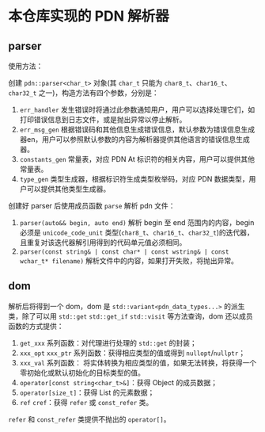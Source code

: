 # 本仓库实现的 PDN 解析器

## parser

使用方法：  

创建 `pdn::parser<char_t>` 对象(其 `char_t` 只能为 `char8_t`、`char16_t`、`char32_t` 之一)，构造方法有四个参数，分别是：  

1. `err_handler` 发生错误时将通过此参数通知用户，用户可以选择处理它们，如打印错误信息到日志文件，或是抛出异常以停止解析。  
2. `err_msg_gen` 根据错误码和其他信息生成错误信息，默认参数为错误信息生成器en，用户可以参照默认参数的内容为解析器提供其他语言的错误信息生成器。  
3. `constants_gen` 常量表，对应 PDN At 标识符的相关内容，用户可以提供其他常量表。  
4. `type_gen` 类型生成器，根据标识符生成类型枚举码，对应 PDN 数据类型，用户可以提供其他类型生成器。  

创建好 parser 后使用成员函数 `parse` 解析 pdn 文件：  

1. `parser(auto&& begin, auto end)` 解析 begin 至 end 范围内的内容，begin 必须是 `unicode_code_unit` 类型(`char8_t`、`char16_t`、`char32_t`)的迭代器，且重复对该迭代器解引用得到的代码单元值必须相同。  
2. `parser(const string& | const char* | const wstring& | const wchar_t* filename)` 解析文件中的内容，如果打开失败，将抛出异常。  

## dom

解析后将得到一个 dom，dom 是 `std::variant<pdn_data_types...>` 的派生类，除了可以用 `std::get` `std::get_if` `std::visit` 等方法查询，dom 还以成员函数的方式提供：  

1. `get_xxx` 系列函数：对代理进行处理的 `std::get` 的封装；  
2. `xxx_opt` `xxx_ptr` 系列函数：获得相应类型的值或得到 `nullopt`/`nullptr`；  
3. `xxx_val` 系列函数： 将实体转换为相应类型的值，如果无法转换，将获得一个零初始化或默认初始化的目标类型的值。  
4. `operator[const string<char_t>&]`：获得 Object 的成员数据；  
5. `operator[size_t]`：获得 List 的元素数据；  
6. `ref` `cref`：获得 `refer` 或 `const_refer` 类。  

`refer` 和 `const_refer` 类提供不抛出的 `operator[]`。  
